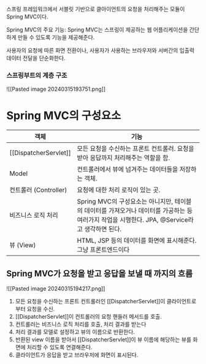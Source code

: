 스프링 프레임워크에서 서블릿 기반으로 클아이언트의 요청을 처리해주는 모듈이 Spring MVC이다.

Spring MVC의 주요 기능:
Spring MVC는 스프링이 제공하는 웹 어플리케이션을 간단하게 만들 수 있도록 기능을 제공해준다.

사용자의 요청에 따른 화면 전환이나, 사용자가 사용하는 브라우저와 서버간의 입출력 데이터 전달을 단순화한다.

### 스프링부트의 계층 구조
![[Pasted image 20240315193751.png]]

# Spring MVC의 구성요소

| 객체                    | 기능                                                                                          |
| --------------------- | ------------------------------------------------------------------------------------------- |
| [[DispatcherServlet]] | 모든 요청을 수신하는 프론트 컨트롤러. 요청을 받아 응답까지 처리해주는 역할을 함.                                              |
| Model                 | 컨트롤러에서 뷰에 넘겨주는 데이터들을 저장하는 객체.                                                               |
| 컨트롤러 (Controller)     | 요청에 대한 처리 로직이 있는 곳.                                                                         |
| 비즈니스 로직 처리            | Spring MVC의 구성요소는 아니지만, 테이블의 데이터를 가져오거나 데이터를 가공하는 등 여러가지 작업을 시행한다. JPA, @Service라고 생각하면 된다. |
| 뷰 (View)              | HTML, JSP 등의 데이터를 화면에 표시해준다. 그냥 프론트엔드이다                                                     |
## Spring MVC가 요청을 받고 응답을 보낼 때 까지의 흐름
![[Pasted image 20240315194217.png]]
1. 모든 요청을 수신하는 프론트 컨트롤러인 [[DispatcherServlet]]이 클라이언트로부터 요청을 수신.
2. [[DispatcherServlet]]이 컨트롤러의 요청 핸들러 메서드를 호출.
3. 컨트롤러는 비즈니스 로직 처리를 호출, 처리 결과를 받는다
4. 처리 결과를 모델로 설정하고 뷰의 이름으로 반환한다.
5. 반환된 view 이름을 받아서 [[DispatcherServlet]]이 뷰 이름에 해당하는 뷰를 화면에 처리할 수 있도록 연결해준다.
6. 클라이언트가 응답을 받고 브라우저에 화면이 표시된다.